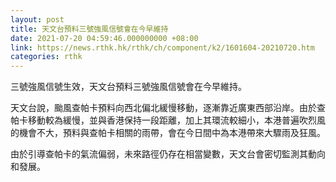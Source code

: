 ```yaml
---
layout: post
title: 天文台預料三號強風信號會在今早維持
date: 2021-07-20 04:59:46.000000000 +08:00
link: https://news.rthk.hk/rthk/ch/component/k2/1601604-20210720.htm
categories: rthk
---
```


三號強風信號生效，天文台預料三號強風信號會在今早維持。

天文台說，颱風查帕卡預料向西北偏北緩慢移動，逐漸靠近廣東西部沿岸。由於查帕卡移動較為緩慢，並與香港保持一段距離，加上其環流較細小，本港普遍吹烈風的機會不大，預料與查帕卡相關的雨帶，會在今日間中為本港帶來大驟雨及狂風。

由於引導查帕卡的氣流偏弱，未來路徑仍存在相當變數，天文台會密切監測其動向和發展。
